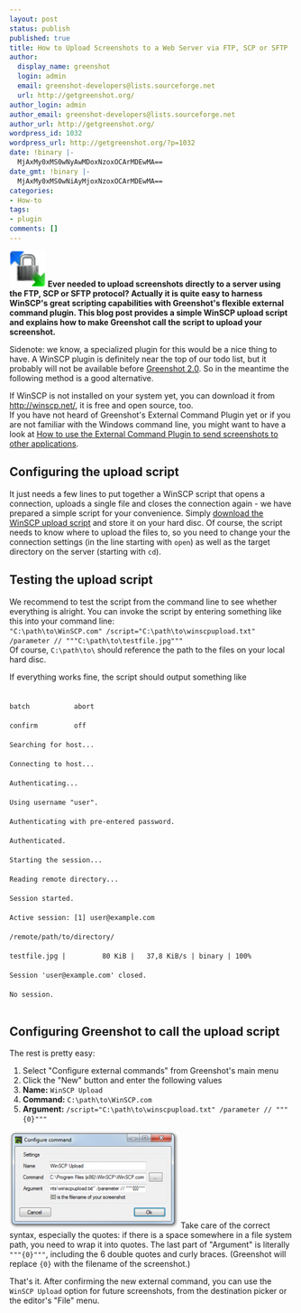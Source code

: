 ```yaml
---
layout: post
status: publish
published: true
title: How to Upload Screenshots to a Web Server via FTP, SCP or SFTP
author:
  display_name: greenshot
  login: admin
  email: greenshot-developers@lists.sourceforge.net
  url: http://getgreenshot.org/
author_login: admin
author_email: greenshot-developers@lists.sourceforge.net
author_url: http://getgreenshot.org/
wordpress_id: 1032
wordpress_url: http://getgreenshot.org/?p=1032
date: !binary |-
  MjAxMy0xMS0wNyAwMDoxNzoxOCArMDEwMA==
date_gmt: !binary |-
  MjAxMy0xMS0wNiAyMjoxNzoxOCArMDEwMA==
categories:
- How-to
tags:
- plugin
comments: []
---
```

<p><img src="/assets/wp-content/uploads/2013/11/winscp-logo.gif" alt="WinSCP logo" width="64" height="64" class="alignleft size-full wp-image-1041" /> <strong>Ever needed to upload screenshots directly to a server using the FTP, SCP or SFTP protocol? Actually it is quite easy to harness WinSCP's great scripting capabilities with Greenshot's flexible external command plugin. This blog post provides a simple WinSCP upload script and explains how to make Greenshot call the script to upload your screenshot.</strong></p>
<p>Sidenote: we know, a specialized plugin for this would be a nice thing to have. A WinSCP plugin is definitely near the top of our todo list, but it probably will not be available before <a href="/2013/10/16/current-development-status-future-plans/">Greenshot 2.0</a>. So in the meantime the following method is a good alternative.</p>
<p>If WinSCP is not installed on your system yet, you can download it from <a href="http://winscp.net/">http://winscp.net/</a>, it is free and open source, too.<br />
If you have not heard of Greenshot's External Command Plugin yet or if you are not familiar with the Windows command line, you might want to have a look at <a href="/2013/01/28/how-to-use-the-external-command-plugin-to-send-screenshots-to-other-applications/">How to use the External Command Plugin to send screenshots to other applications</a>.</p>
<h2>Configuring the upload script</h2>
<p>It just needs a few lines to put together a WinSCP script that opens a connection, uploads a single file and closes the connection again - we have prepared a simple script for your convenience. Simply <a href="/assets/wp-content/uploads/2013/11/winscpupload.txt">download the WinSCP upload script</a> and store it on your hard disc. Of course, the script needs to know where to upload the files to, so you need to change your the connection settings (in the line starting with <code>open</code>) as well as the target directory on the server (starting with <code>cd</code>).</p>
<h2>Testing the upload script</h2>
<p>We recommend to test the script from the command line to see whether everything is alright. You can invoke the script by entering something like this into your command line:<br />
<code>"C:\path\to\WinSCP.com" /script="C:\path\to\winscpupload.txt" /parameter // """C:\path\to\testfile.jpg"""</code><br />
Of course, <code>C:\path\to\</code> should reference the path to the files on your local hard disc.</p>
<p>If everything works fine, the script should output something like<br />
<code><br />
batch           abort<br />
confirm         off<br />
Searching for host...<br />
Connecting to host...<br />
Authenticating...<br />
Using username "user".<br />
Authenticating with pre-entered password.<br />
Authenticated.<br />
Starting the session...<br />
Reading remote directory...<br />
Session started.<br />
Active session: [1] user@example.com<br />
/remote/path/to/directory/<br />
testfile.jpg |         80 KiB |   37,8 KiB/s | binary | 100%<br />
Session 'user@example.com' closed.<br />
No session.<br />
</code></p>
<h2>Configuring Greenshot to call the upload script</h2>
<p>The rest is pretty easy:</p>
<ol>
<li>Select "Configure external commands" from Greenshot's main menu</li>
<li>Click the "New" button and enter the following values</li>
<li><strong>Name:</strong> <code>WinSCP Upload</code></li>
<li><strong>Command:</strong> <code>C:\path\to\WinSCP.com</code></li>
<li><strong>Argument:</strong> <code>/script="C:\path\to\winscpupload.txt" /parameter // """{0}"""</code></li>
</ol>
<p><a href="/assets/wp-content/uploads/2013/11/greenshot-external-command-winscp.png"><img src="/assets/wp-content/uploads/2013/11/greenshot-external-command-winscp-300x172.png" alt="Configuring external command for WinSCP upload script" width="300" height="172" class="alignright size-medium wp-image-1054" /></a> Take care of the correct syntax, especially the quotes: if there is a space somewhere in a file system path, you need to wrap it into quotes. The last part of "Argument" is literally <code>"""{0}"""</code>, including the 6 double quotes and curly braces. (Greenshot will replace <code>{0}</code> with the filename of the screenshot.)</p>
<p>That's it. After confirming the new external command, you can use the <code>WinSCP Upload</code> option for future screenshots, from the destination picker or the editor's "File" menu.</p>
